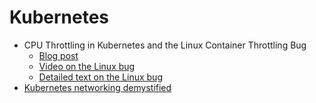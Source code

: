 # Kubernetes

* CPU Throttling in Kubernetes and the Linux Container Throttling Bug
    * [Blog post](https://erickhun.com/posts/kubernetes-faster-services-no-cpu-limits/)
    * [Video on the Linux bug](https://www.youtube.com/watch?v=UE7QX98-kO0)
    * [Detailed text on the Linux bug](https://engineering.indeedblog.com/blog/2019/12/unthrottled-fixing-cpu-limits-in-the-cloud/)
* [Kubernetes networking demystified](https://www.stackrox.com/post/2020/01/kubernetes-networking-demystified/)
